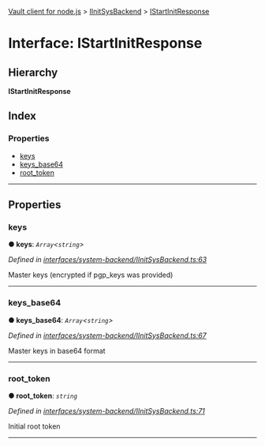 [Vault client for node.js](../README.md) > [IInitSysBackend](../modules/iinitsysbackend.md) > [IStartInitResponse](../interfaces/iinitsysbackend.istartinitresponse.md)

# Interface: IStartInitResponse

## Hierarchy

**IStartInitResponse**

## Index

### Properties

* [keys](iinitsysbackend.istartinitresponse.md#keys)
* [keys_base64](iinitsysbackend.istartinitresponse.md#keys_base64)
* [root_token](iinitsysbackend.istartinitresponse.md#root_token)

---

## Properties

<a id="keys"></a>

###  keys

**● keys**: *`Array`<`string`>*

*Defined in [interfaces/system-backend/IInitSysBackend.ts:63](https://github.com/theogravity/vault-client/blob/e1877fc/src/interfaces/system-backend/IInitSysBackend.ts#L63)*

Master keys (encrypted if pgp\_keys was provided)

___
<a id="keys_base64"></a>

###  keys_base64

**● keys_base64**: *`Array`<`string`>*

*Defined in [interfaces/system-backend/IInitSysBackend.ts:67](https://github.com/theogravity/vault-client/blob/e1877fc/src/interfaces/system-backend/IInitSysBackend.ts#L67)*

Master keys in base64 format

___
<a id="root_token"></a>

###  root_token

**● root_token**: *`string`*

*Defined in [interfaces/system-backend/IInitSysBackend.ts:71](https://github.com/theogravity/vault-client/blob/e1877fc/src/interfaces/system-backend/IInitSysBackend.ts#L71)*

Initial root token

___

